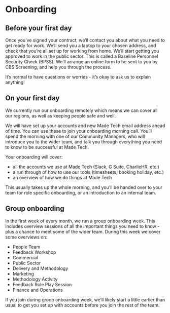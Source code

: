 # Onboarding

## Before your first day

Once you’ve signed your contract, we’ll contact you about what you need to get ready for work. We’ll send you a laptop to your chosen address, and check that you’re all set up for working from home. 
We’ll start getting you approved to work in the public sector. This is called a Baseline Personnel Security Check (BPSS). We’ll arrange an online form to be sent to you by CBS Screening, and help you through the process.

It’s normal to have questions or worries - it’s okay to ask us to explain anything!

## On your first day

We currently run our onboarding remotely which means we can cover all our regions, as well as keeping people safe and well.

We will have set up your accounts and new Made Tech email address ahead of time.
You can use these to join your onboarding morning call. 
You’ll spend the morning with one of our Community Managers, who will introduce you to the wider team, and talk you through everything you need to know to be successful at Made Tech.

Your onboarding will cover:
- all the accounts we use at Made Tech (Slack, G Suite, CharlieHR, etc.)
- a run through of how to use our tools (timesheets, booking holiday, etc.)
- an overview of how we do things at Made Tech

This usually takes up the whole morning, and you’ll be handed over to your team for role specific onboarding, or an introduction to an internal team. 

## Group onboarding 

In the first week of every month, we run a group onboarding week. This includes overview sessions of all the important things you need to know - plus a chance to meet some of the wider team.
During this week we cover some overviews on:

- People Team 
- Feedback Workshop
- Commercial 
- Public Sector 
- Delivery and Methodology 
- Marketing 
- Methodology Activity 
- Feedback Role Play Session
- Finance and Operations 

If you join during group onboarding week, we’ll likely start a little earlier than usual to get you set up with accounts before you join the rest of the team. 

